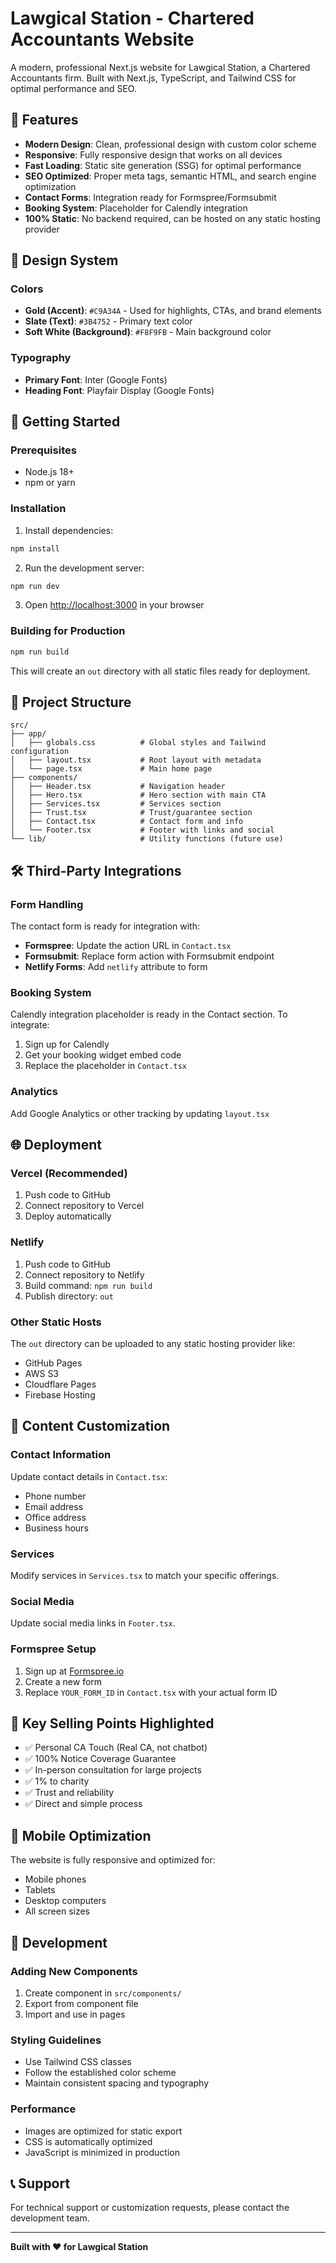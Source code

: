 # Lawgical Station - Chartered Accountants Website

A modern, professional Next.js website for Lawgical Station, a Chartered Accountants firm. Built with Next.js, TypeScript, and Tailwind CSS for optimal performance and SEO.

## 🌟 Features

- **Modern Design**: Clean, professional design with custom color scheme
- **Responsive**: Fully responsive design that works on all devices
- **Fast Loading**: Static site generation (SSG) for optimal performance
- **SEO Optimized**: Proper meta tags, semantic HTML, and search engine optimization
- **Contact Forms**: Integration ready for Formspree/Formsubmit
- **Booking System**: Placeholder for Calendly integration
- **100% Static**: No backend required, can be hosted on any static hosting provider

## 🎨 Design System

### Colors
- **Gold (Accent)**: `#C9A34A` - Used for highlights, CTAs, and brand elements
- **Slate (Text)**: `#3B4752` - Primary text color
- **Soft White (Background)**: `#F8F9FB` - Main background color

### Typography
- **Primary Font**: Inter (Google Fonts)
- **Heading Font**: Playfair Display (Google Fonts)

## 🚀 Getting Started

### Prerequisites
- Node.js 18+ 
- npm or yarn

### Installation

1. Install dependencies:
```bash
npm install
```

2. Run the development server:
```bash
npm run dev
```

3. Open [http://localhost:3000](http://localhost:3000) in your browser

### Building for Production

```bash
npm run build
```

This will create an `out` directory with all static files ready for deployment.

## 📁 Project Structure

```
src/
├── app/
│   ├── globals.css          # Global styles and Tailwind configuration
│   ├── layout.tsx           # Root layout with metadata
│   └── page.tsx             # Main home page
├── components/
│   ├── Header.tsx           # Navigation header
│   ├── Hero.tsx             # Hero section with main CTA
│   ├── Services.tsx         # Services section
│   ├── Trust.tsx            # Trust/guarantee section
│   ├── Contact.tsx          # Contact form and info
│   └── Footer.tsx           # Footer with links and social
└── lib/                     # Utility functions (future use)
```

## 🛠 Third-Party Integrations

### Form Handling
The contact form is ready for integration with:
- **Formspree**: Update the action URL in `Contact.tsx`
- **Formsubmit**: Replace form action with Formsubmit endpoint
- **Netlify Forms**: Add `netlify` attribute to form

### Booking System
Calendly integration placeholder is ready in the Contact section. To integrate:
1. Sign up for Calendly
2. Get your booking widget embed code
3. Replace the placeholder in `Contact.tsx`

### Analytics
Add Google Analytics or other tracking by updating `layout.tsx`

## 🌐 Deployment

### Vercel (Recommended)
1. Push code to GitHub
2. Connect repository to Vercel
3. Deploy automatically

### Netlify
1. Push code to GitHub
2. Connect repository to Netlify
3. Build command: `npm run build`
4. Publish directory: `out`

### Other Static Hosts
The `out` directory can be uploaded to any static hosting provider like:
- GitHub Pages
- AWS S3
- Cloudflare Pages
- Firebase Hosting

## 📝 Content Customization

### Contact Information
Update contact details in `Contact.tsx`:
- Phone number
- Email address
- Office address
- Business hours

### Services
Modify services in `Services.tsx` to match your specific offerings.

### Social Media
Update social media links in `Footer.tsx`.

### Formspree Setup
1. Sign up at [Formspree.io](https://formspree.io)
2. Create a new form
3. Replace `YOUR_FORM_ID` in `Contact.tsx` with your actual form ID

## 🎯 Key Selling Points Highlighted

- ✅ Personal CA Touch (Real CA, not chatbot)
- ✅ 100% Notice Coverage Guarantee
- ✅ In-person consultation for large projects
- ✅ 1% to charity
- ✅ Trust and reliability
- ✅ Direct and simple process

## 📱 Mobile Optimization

The website is fully responsive and optimized for:
- Mobile phones
- Tablets
- Desktop computers
- All screen sizes

## 🔧 Development

### Adding New Components
1. Create component in `src/components/`
2. Export from component file
3. Import and use in pages

### Styling Guidelines
- Use Tailwind CSS classes
- Follow the established color scheme
- Maintain consistent spacing and typography

### Performance
- Images are optimized for static export
- CSS is automatically optimized
- JavaScript is minimized in production

## 📞 Support

For technical support or customization requests, please contact the development team.

---

**Built with ❤️ for Lawgical Station**